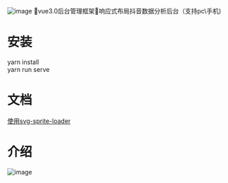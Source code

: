 ﻿![image](https://github.com/calvin008/vue3-admin/blob/master/image/vue3-admin.jpg)
👏vue3.0后台管理框架👏响应式布局抖音数据分析后台（支持pc\手机)
# 安装  
yarn install  
yarn run serve  

# 文档 

[使用svg-sprite-loader]( https://zhuanlan.zhihu.com/p/72334791)


# 介绍
![image](https://github.com/calvin008/vue3-admin/blob/master/image/zzz.gif)

